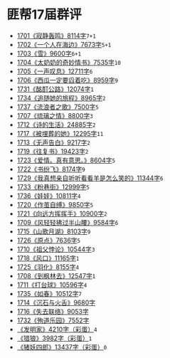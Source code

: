 # 匪帮17届群评

- [1701《寂静轰鸣》8114字](./17/1701.md)`7+1`
- [1702《一个人在海边》7673字](./17/1702.md)`5+1`
- [1703《雪》9600字](./17/1703.md)`6+1`
- [1704《太奶奶的奇妙情书》7535字](./17/1704.md)`10`
- [1705《一声叹息》12711字](./17/1705.md)`6`
- [1706《西瓜一定要舀着吃》8959字](./17/1706.md)`9`
- [1731《酩酊公路》12074字](./17/1731.md)`1`
- [1734《追随她的旅程》8965字](./17/1734.md)`2`
- [1737《流浪者之歌》7500字](./17/1737.md)`5`
- [1707《琉璃之情》8800字](./17/1707.md)`3`
- [1712《诗的生活》24885字](./17/1712.md)`2`
- [1717《被埋葬的她》12295字](./17/1717.md)`11`
- [1713《无声告白》9217字](./17/1713.md)`2`
- [1719《往复书》19423字](./17/1719.md)`2`
- [1723《爱情。真有意思。》8604字](./17/1723.md)`5`
- [1722《书纷飞》8174字](./17/1722.md)`9`
- [1729《我真想亲自听听看看羊是怎么笑的》11344字](./17/1729.md)`6`
- [1733《粉巷街》12999字](./17/1733.md)`5`
- [1736《娃娃》10811字](./17/1736.md)`4`
- [1720《作茧自缚》9850字](./17/1720.md)`5`
- [1721《向远方挥挥手》10900字](./17/1721.md)`2`
- [1709《风轻轻拂过半山腰》9584字](./17/1709.md)`6`
- [1715《山歌月湖》8103字](./17/1715.md)`9`
- [1726《原点》7636字](./17/1726.md)`5`
- [1710《祖父悖论》10544字](./17/1710.md)`3`
- [1718《风口》11165字](./17/1718.md)`1`
- [1725《羽化》8155字](./17/1725.md)`4`
- [1708《到枫林去》12547字](./17/1708.md)`1`
- [1711《打台球》10596字](./17/1711.md)`4`
- [1735《如春》10512字](./17/1735.md)`7`
- [1714《沉石与火舌》9680字](./17/1714.md)
- [1716《失去联络》9053字](./17/1716.md)
- [1732《殉道乐园》7552字](./17/1732.md)
- [《发明家》4210字（彩蛋）](./17/1799.md)`4`
- [《猎狼》3982字（彩蛋）](./17/1798.md)`1`
- [《猪妖四郎》13437字（彩蛋）](./17/1797.md)`0`
